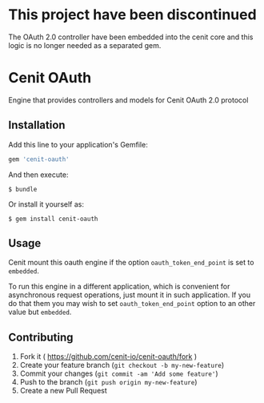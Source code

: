 # This project have been discontinued

The OAuth 2.0 controller have been embedded into the cenit core and this logic is no longer needed as a separated gem.

# Cenit OAuth

Engine that provides controllers and models for Cenit OAuth 2.0 protocol

## Installation

Add this line to your application's Gemfile:

```ruby
gem 'cenit-oauth'
```

And then execute:

    $ bundle

Or install it yourself as:

    $ gem install cenit-oauth

## Usage

Cenit mount this oauth engine if the option `oauth_token_end_point` is set to `embedded`.

To run this engine in a different application, which is convenient for asynchronous request operations, just mount it in such application.
If you do that them you may wish to set `oauth_token_end_point` option to an other value but `embedded`.

## Contributing

1. Fork it ( https://github.com/cenit-io/cenit-oauth/fork )
2. Create your feature branch (`git checkout -b my-new-feature`)
3. Commit your changes (`git commit -am 'Add some feature'`)
4. Push to the branch (`git push origin my-new-feature`)
5. Create a new Pull Request
